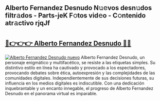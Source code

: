 ## Alberto Fernandez Desnudo N𝚞𝚎vos desn𝚞dos filtr𝚊dos - Parts-jeK F𝚘tos vid𝚎o - C𝚘ntenido atr𝚊ctivo rjqJf

# <h2><a href="http://mb1i2o7.tromn.icu/?c=Alberto+Fernandez+Desnudo">🔗👉👉👉 Alberto Fernandez Desnudo 🔗🔗</a></h2>

[![Alberto Fernandez Desnudo nuevo](https://i.imgur.com/pEAQMta.gif)](http://mb1i2o7.tromn.icu/?c=Alberto+Fernandez+Desnudo)
Alberto Fernandez Desnudo, un personaje enigmático y multifacético, se resiste a las etiquetas simples. Su distintivo estilo en línea ha cautivado y provocado a los espectadores, provocando debates sobre ética, autoexpresión y las complejidades de las comunidades digitales. Independientemente de sus decisiones futuras, su influencia en los medios digitales es indiscutible. Con una dedicación inquebrantable y un encanto innegable, el progreso de Alberto Fernandez Desnudo en el panorama virtual es imparable.
